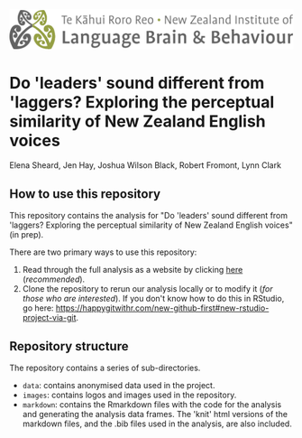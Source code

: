 ![](Images/NZILBB2.png)

# Do 'leaders' sound different from 'laggers? Exploring the perceptual similarity of New Zealand English voices

Elena Sheard, Jen Hay, Joshua Wilson Black, Robert Fromont, Lynn Clark

## How to use this repository

This repository contains the analysis for "Do 'leaders' sound different from 'laggers? Exploring the perceptual similarity of New Zealand English voices" (in prep).

There are two primary ways to use this repository:

1. Read through the full analysis as a website by clicking 
[here](https://nzilbb.github.io/qb-pairwise-public/Markdown/Supplementary-materials-script.html) (*recommended*).
2. Clone the repository to rerun our analysis locally or to
modify it (*for those who are interested*). If you don't know how to do this in RStudio, go here: <https://happygitwithr.com/new-github-first#new-rstudio-project-via-git>.

## Repository structure

The repository contains a series of sub-directories.
  - `data`: contains anonymised data used in the project.
  - `images`: contains logos and images used in the repository.
  - `markdown`: contains the Rmarkdown files with the code for the analysis and generating the analysis data frames. The 
  'knit' html versions of the markdown files, and the .bib files used in the analysis, are also included.